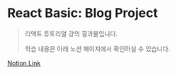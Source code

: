 # React Basic: Blog Project

> 리액트 튜토리얼 강의 결과물입니다.
>
> 학습 내용은 아래 노션 페이지에서 확인하실 수 있습니다.

[Notion Link](https://stream-lifter-a53.notion.site/React-4a5dd105053e4ffb960b1b6400a2d9cd)
